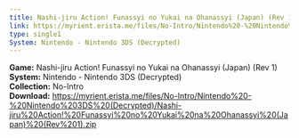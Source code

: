 ```yaml
---
title: Nashi-jiru Action! Funassyi no Yukai na Ohanassyi (Japan) (Rev 1)
link: https://myrient.erista.me/files/No-Intro/Nintendo%20-%20Nintendo%203DS%20(Decrypted)/Nashi-jiru%20Action!%20Funassyi%20no%20Yukai%20na%20Ohanassyi%20(Japan)%20(Rev%201).zip
type: single1
System: Nintendo - Nintendo 3DS (Decrypted)
---
```

<b>Game:</b> Nashi-jiru Action! Funassyi no Yukai na Ohanassyi (Japan) (Rev 1)<br>
<b>System:</b> Nintendo - Nintendo 3DS (Decrypted)<br>
<b>Collection:</b> No-Intro<br>
<b>Download:</b> https://myrient.erista.me/files/No-Intro/Nintendo%20-%20Nintendo%203DS%20(Decrypted)/Nashi-jiru%20Action!%20Funassyi%20no%20Yukai%20na%20Ohanassyi%20(Japan)%20(Rev%201).zip